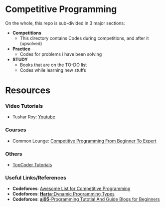 # Competitive Programming
On the whole, this repo is sub-divided in 3 major sections:
+ **Competitions**
    - This directory contains Codes during competitions, and after it (upsolved)
+ **Practice**
    - Codes for problems i have been solving
+ **STUDY**
    - Books that are on the TO-DO list
    - Codes while learning new stuffs

# Resources
### Video Tutorials
+ Tushar Roy: [Youtube](https://www.youtube.com/channel/UCZLJf_R2sWyUtXSKiKlyvAw)

### Courses
+ Common Lounge: [Competitive Programming From Beginner To Expert](https://www.commonlounge.com/discussion/55e14de95aed4baa84f61bcb4c14ca3c)
### Others
+ [TopCoder Tutorials](https://www.topcoder.com/community/competitive-programming/tutorials/)

### Useful Links/References
+ **Codeforces**: [Awesome List for Competitive Programming](https://codeforces.com/blog/entry/23054)
+ **Codeforces**: [**Harta**-Dynamic Programming Types](https://codeforces.com/blog/entry/325)
+ **Codeforces**: [**aj95**-Programming Tutotial And Guide Blogs for Beginners](https://codeforces.com/blog/entry/47822)
